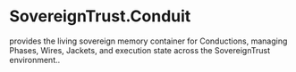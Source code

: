 # SovereignTrust.Conduit
provides the living sovereign memory container for Conductions, managing Phases, Wires, Jackets, and execution state across the SovereignTrust environment..
